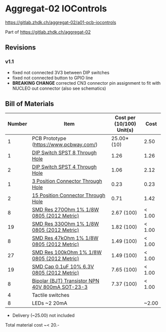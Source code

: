 # Aggregat-02 IOControls

https://gitlab.zhdk.ch/aggregat-02/a01-pcb-iocontrols

Part of https://gitlab.zhdk.ch/aggregat-02

## Revisions

### v1.1

- fixed not connected 3V3 between DIP switches
- fixed not connected button to GPIO line
- **BREAKING CHANGE** corrected CN3 connector pin assignment to fit with NUCLEO out connector (also see schematics)

## Bill of Materials

Number | Item | Cost per (10/100) Unit(s)  | Cost
--- | --- | --- | ---
1 | PCB Prototype (https://www.pcbway.com/) | 25.00* (10) | 2.50
1 | [DIP Switch SPST 8 Through Hole](https://www.digikey.ch/product-detail/en/78B08ST/GH7192-ND/726250) | 1.26 | 1.26
2 | [DIP Switch SPST 4 Through Hole](https://www.digikey.ch/product-detail/en/78B04T/GH7185-ND/726243) | 1.06 | 2.12
1 | [3 Position Connector Through Hole](https://www.digikey.ch/product-detail/en/0530470310/WM1732-ND/242854) | 0.23 | 0.23
2 | [15 Position Connector Through Hole](https://www.digikey.ch/product-detail/en/0530471510/WM17005-ND/259378) | 0.71 | 1.42
8 | [SMD Res 270Ohm 1% 1/8W 0805 (2012 Metric)](https://www.digikey.ch/product-detail/en/CR0805-FX-2700ELF/118-CR0805-FX-2700ELFCT-ND/10673809) | 2.67 (100) | < 1.00
19 | [SMD Res 330Ohm 1% 1/8W 0805 (2012 Metric)](https://www.digikey.ch/product-detail/en/CRG0805F330R/A106061CT-ND/3477707) | 1.82 (100) | < 1.00
8 | [SMD Res 47kOhm 1% 1/8W 0805 (2012 Metric)](https://www.digikey.ch/product-detail/en/RC0805FR-0747KL/311-47.0KCRCT-ND/730920) |  1.49 (100) | < 1.00
27 | [SMD Res 100kOhm 1% 1/8W 0805 (2012 Metric)](https://www.digikey.ch/product-detail/en/RC0805FR-07100KL/311-100KCRCT-ND/730491) |  1.49 (100) | < 1.00
19| [SMD Cap 0.1uF 10% 6.3V 0805 (2012 Metric)](https://www.digikey.ch/product-detail/en/C0805C104K9RACTU/399-9155-6-ND/3523226) | 7.65 (100) | < 1.00
8 | [Bipolar (BJT) Transistor NPN 40V 800mA SOT-23-3](https://www.digikey.ch/product-detail/en/BSR14/BSR14CT-ND/965560) | 7.37 (100) | < 1.00
4 | Tactile switches |
8 | LEDs ~2 20mA | | ~2.00

* Delivery (~25.00) not included

Total material cost ~< 20.-
